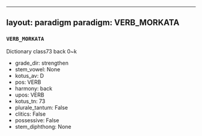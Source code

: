 
---
layout: paradigm
paradigm: VERB_MORKATA
---
### ` VERB_MORKATA `

Dictionary class73 back 0~k
* grade_dir: strengthen
* stem_vowel: None
* kotus_av: D
* pos: VERB
* harmony: back
* upos: VERB
* kotus_tn: 73
* plurale_tantum: False
* clitics: False
* possessive: False
* stem_diphthong: None
